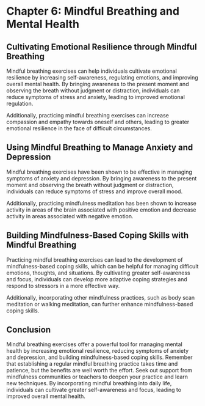 Chapter 6: Mindful Breathing and Mental Health
==============================================

Cultivating Emotional Resilience through Mindful Breathing
----------------------------------------------------------

Mindful breathing exercises can help individuals cultivate emotional resilience by increasing self-awareness, regulating emotions, and improving overall mental health. By bringing awareness to the present moment and observing the breath without judgment or distraction, individuals can reduce symptoms of stress and anxiety, leading to improved emotional regulation.

Additionally, practicing mindful breathing exercises can increase compassion and empathy towards oneself and others, leading to greater emotional resilience in the face of difficult circumstances.

Using Mindful Breathing to Manage Anxiety and Depression
--------------------------------------------------------

Mindful breathing exercises have been shown to be effective in managing symptoms of anxiety and depression. By bringing awareness to the present moment and observing the breath without judgment or distraction, individuals can reduce symptoms of stress and improve overall mood.

Additionally, practicing mindfulness meditation has been shown to increase activity in areas of the brain associated with positive emotion and decrease activity in areas associated with negative emotion.

Building Mindfulness-Based Coping Skills with Mindful Breathing
---------------------------------------------------------------

Practicing mindful breathing exercises can lead to the development of mindfulness-based coping skills, which can be helpful for managing difficult emotions, thoughts, and situations. By cultivating greater self-awareness and focus, individuals can develop more adaptive coping strategies and respond to stressors in a more effective way.

Additionally, incorporating other mindfulness practices, such as body scan meditation or walking meditation, can further enhance mindfulness-based coping skills.

Conclusion
----------

Mindful breathing exercises offer a powerful tool for managing mental health by increasing emotional resilience, reducing symptoms of anxiety and depression, and building mindfulness-based coping skills. Remember that establishing a regular mindful breathing practice takes time and patience, but the benefits are well worth the effort. Seek out support from mindfulness communities or teachers to deepen your practice and learn new techniques. By incorporating mindful breathing into daily life, individuals can cultivate greater self-awareness and focus, leading to improved overall mental health.
